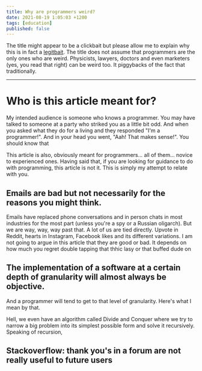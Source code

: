 ```yaml
---
title: Why are programmers weird?
date: 2021-08-19 1:05:03 +1200
tags: [education]
published: false
---
```


The title might appear to be a clickbait but please allow me to explain why this is in fact a [legitbait](https://www.youtube.com/watch?v=S2xHZPH5Sng&t=916s). 
The title does not assume that programmers are the only ones who are weird. Physicists, lawyers, doctors and even marketers (yes, you read that right) can be weird too. It piggybacks of the fact that traditionally. 

---

# Who is this article meant for?

My intended audience is someone who knows a programmer. You may have talked to someone at a party who striked you as a little bit odd. 
And when you asked what they do for a living and they responded "I'm a programmer!". And in your head you went, "Aah! That makes sense!". You should know that 

This article is also, obviously meant for programmers... all of them... novice to experienced ones. 
Having said that, if you are looking for guidance to do with programming, this article is not it. This is simply my attempt to relate with you. 

## Emails are bad but not necessarily for the reasons you might think.

Emails have replaced phone conversations and in person chats in most industries for the most part (unless you're a spy or a Russian oligarch). 
But we are way, way, way past that. A lot of us are tied directly. Upvote in Reddit, hearts in Instagram, Facebook likes and its different variations. 
I am not going to argue in this article that they are good or bad. It depends on how much you regret double tapping that thhic lasy or that buffed dude on 

## The implementation of a software at a certain depth of granularity will almost always be objective.

And a programmer will tend to get to that level of granularity. Here's what I mean by that. 

Hell, we even have an algorithm called Divide and Conquer where we try to narrow a big problem into its simplest possible form and solve it recursively. Speaking of recursion, 
	
## Stackoverflow: thank you's in a forum are not really useful to future users


